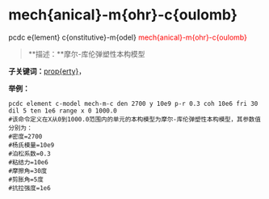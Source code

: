 # mech{anical}-m{ohr}-c{oulomb}
pcdc e{lement} c{onstitutive}-m{odel} <span style='color: red;'>mech{anical}-m{ohr}-c{oulomb}</span>
> **描述：**摩尔-库伦弹塑性本构模型

**子关键词：**[prop{erty}](e{lement}/c{onstitutive}-m{odel}/mech{anical}-m{ohr}-c{oulomb}/prop{erty}/)，


**举例：**
```
pcdc element c-model mech-m-c den 2700 y 10e9 p-r 0.3 coh 10e6 fri 30 dil 5 ten 1e6 range x 0 1000.0
#该命令定义在X从0到1000.0范围内的单元的本构模型为摩尔-库伦弹塑性本构模型，其参数值分别为：
#密度=2700
#杨氏模量=10e9
#泊松系数=0.3
#粘结力=10e6
#摩擦角=30度
#剪胀角=5度
#抗拉强度=1e6

```
